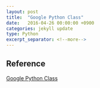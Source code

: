 ```yaml
---
layout: post
title:  "Google Python Class"
date:   2016-04-26 00:00:00 +0900
categories: jekyll update
type: Python
excerpt_separator: <!--more-->
---
```

<!--more-->


Reference
---
[Google Python Class][R1]

[R1]: https://developers.google.com/edu/python/